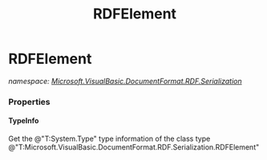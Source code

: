 ﻿---
title: RDFElement
---

# RDFElement
_namespace: [Microsoft.VisualBasic.DocumentFormat.RDF.Serialization](N-Microsoft.VisualBasic.DocumentFormat.RDF.Serialization.html)_





### Properties

#### TypeInfo
Get the @"T:System.Type" type information of the class type @"T:Microsoft.VisualBasic.DocumentFormat.RDF.Serialization.RDFElement"

